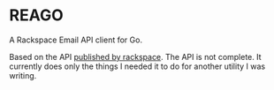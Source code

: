 # REAGO

A Rackspace Email API client for Go.

Based on the API [published by rackspace](http://api-wiki.apps.rackspace.com/api-wiki/). The API is not complete. It currently does only the things I needed it to do for another utility I was writing.
